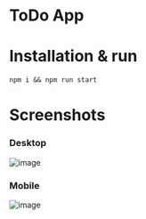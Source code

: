 # ToDo App

# Installation & run

`npm i && npm run start`

# Screenshots

### Desktop
![image](https://github.com/scffs/todo-app/assets/67464545/ac4bc6b4-a255-4652-9304-99db3a8b9f73)
### Mobile
![image](https://github.com/scffs/todo-app/assets/67464545/64c3d495-2f8a-4d04-add8-638901b070dd)
